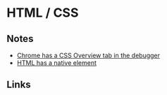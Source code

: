 # HTML / CSS

## Notes

- [Chrome has a CSS Overview tab in the debugger](https://mobile.twitter.com/joshwcomeau/status/1289206431938301978)
- [HTML has a native <progress-bar> element](https://mobile.twitter.com/joshwcomeau/status/1318301579125100557)

## Links
